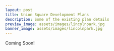 ```yaml
---
layout: post
title: Union Square Development Plans
description: Some of the existing plan details
preview_image: assets/images/lincolnpark.jpg
banner_image: assets/images/lincolnpark.jpg
---
```


Coming Soon! 